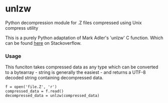 # unlzw
Python decompression module for .Z files compressed using Unix compress utility

This is a purely Python adaptation of Mark Adler's 'unlzw' C function. Which can be found [here](http://mathematica.stackexchange.com/questions/60531/how-can-i-read-compressed-z-file-automatically-by-mathematica/60879#60879) on Stackoverflow. 

### Usage

This funciton takes compressed data as any type which can be converted to a bytearray - string is generally the easiest - and returns a UTF-8 decoded string containing decompressed data.

```
f = open('file.Z', 'r')
compressed_data = f.read()
decompressed_data = unlzw(compressed_data)
```
